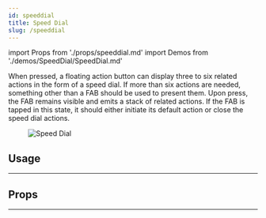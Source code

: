 ```yaml
---
id: speeddial
title: Speed Dial
slug: /speeddial
---
```


import Props from './props/speeddial.md'
import Demos from './demos/SpeedDial/SpeedDial.md'

When pressed, a floating action button can display three to six related actions in the form of a speed dial. If more than six actions are needed, something other than a FAB should be used to present them. Upon press, the FAB remains visible and emits a stack of related actions. If the FAB is tapped in this state, it should either initiate its default action or close the speed dial actions.

<div className="component-preview component-preview--grid component-preview--grid-10">
  <figure>
    <img src="/img/SpeedDial.gif" alt="Speed Dial" />
  </figure>
</div>

## Usage

<Demos />

---

## Props

<Props />

---
